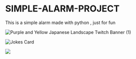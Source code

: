 # SIMPLE-ALARM-PROJECT
This is a simple alarm made with python , just for fun

![Purple and Yellow Japanese Landscape Twitch Banner (1)](https://github.com/slayerx-ekx/SIMPLE-ALARM-PROJECT/assets/155826497/8d392ed7-9713-441b-94a6-1c7ee828f7f3)


<!-- HTML -->
<img src="https://readme-jokes.vercel.app/api" alt="Jokes Card" />

![](https://komarev.com/ghpvc/?username=slayerx-ekx)

